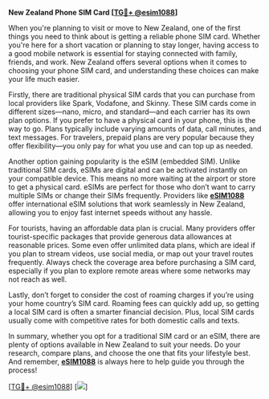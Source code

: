 **New Zealand Phone SIM Card [[TG💪+ @esim1088](https://t.me/s/esim1088)]**

When you're planning to visit or move to New Zealand, one of the first things you need to think about is getting a reliable phone SIM card. Whether you're here for a short vacation or planning to stay longer, having access to a good mobile network is essential for staying connected with family, friends, and work. New Zealand offers several options when it comes to choosing your phone SIM card, and understanding these choices can make your life much easier.

Firstly, there are traditional physical SIM cards that you can purchase from local providers like Spark, Vodafone, and Skinny. These SIM cards come in different sizes—nano, micro, and standard—and each carrier has its own plan options. If you prefer to have a physical card in your phone, this is the way to go. Plans typically include varying amounts of data, call minutes, and text messages. For travelers, prepaid plans are very popular because they offer flexibility—you only pay for what you use and can top up as needed.

Another option gaining popularity is the eSIM (embedded SIM). Unlike traditional SIM cards, eSIMs are digital and can be activated instantly on your compatible device. This means no more waiting at the airport or store to get a physical card. eSIMs are perfect for those who don’t want to carry multiple SIMs or change their SIMs frequently. Providers like **[eSIM1088](https://t.me/s/esim1088)** offer international eSIM solutions that work seamlessly in New Zealand, allowing you to enjoy fast internet speeds without any hassle.

For tourists, having an affordable data plan is crucial. Many providers offer tourist-specific packages that provide generous data allowances at reasonable prices. Some even offer unlimited data plans, which are ideal if you plan to stream videos, use social media, or map out your travel routes frequently. Always check the coverage area before purchasing a SIM card, especially if you plan to explore remote areas where some networks may not reach as well.

Lastly, don’t forget to consider the cost of roaming charges if you’re using your home country’s SIM card. Roaming fees can quickly add up, so getting a local SIM card is often a smarter financial decision. Plus, local SIM cards usually come with competitive rates for both domestic calls and texts.

In summary, whether you opt for a traditional SIM card or an eSIM, there are plenty of options available in New Zealand to suit your needs. Do your research, compare plans, and choose the one that fits your lifestyle best. And remember, **[eSIM1088](https://t.me/s/esim1088)** is always here to help guide you through the process!

[[TG💪+ @esim1088](https://t.me/s/esim1088)] [![](https://i.postimg.cc/Y0z9fWf4/image.png)]